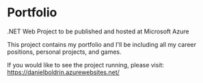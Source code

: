 # Portfolio
.NET Web Project to be published and hosted at Microsoft Azure

This project contains my portfolio and I'll be including all my career positions, personal projects, and games.

If you would like to see the project running, please visit:
https://danielboldrin.azurewebsites.net/